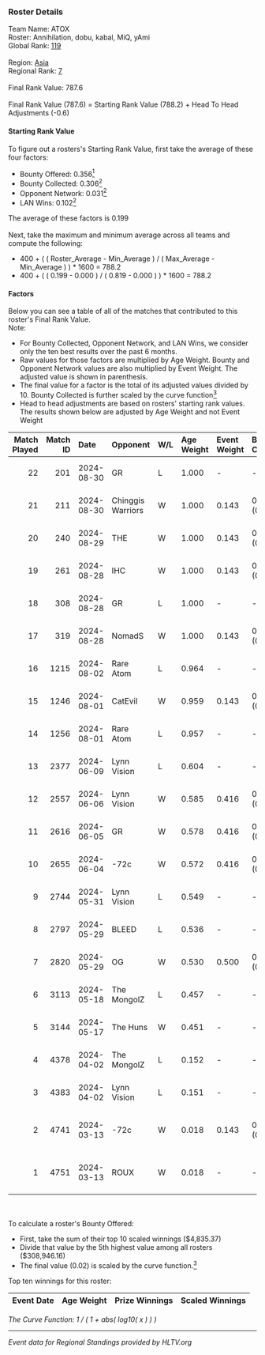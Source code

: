 ### Roster Details<br />
Team Name: ATOX<br />
Roster: Annihilation, dobu, kabal, MiQ, yAmi<br />
Global Rank: [119](../../standings_global_2024_09_06.md)<br />
<br />
Region: [Asia]( ../../standings_asia_2024_09_06.md)<br />
Regional Rank: [7]( ../../standings_asia_2024_09_06.md)<br />
<br />
Final Rank Value:  787.6<br />
<br />
Final Rank Value (787.6) = Starting Rank Value (788.2) + Head To Head Adjustments (-0.6)<br />

#### Starting Rank Value<br />
To figure out a rosters's Starting Rank Value, first take the average of these four factors:<br />
- Bounty Offered: 0.356[<sup>1</sup>](#table2)
- Bounty Collected: 0.306[<sup>2</sup>](#table1)
- Opponent Network: 0.031[<sup>2</sup>](#table1)
- LAN Wins: 0.102[<sup>2</sup>](#table1)

The average of these factors is 0.199<br />
<br />
Next, take the maximum and minimum average across all teams and compute the following:<br />
- 400 + ( ( Roster_Average - Min_Average ) / ( Max_Average - Min_Average ) ) * 1600 = 788.2
- 400 + ( ( 0.199 - 0.000 ) / ( 0.819 - 0.000 ) ) * 1600 = 788.2


#### Factors<br />
Below you can see a table of all of the matches that contributed to this roster's Final Rank Value.<br />
Note:<br />

- For Bounty Collected, Opponent Network, and LAN Wins, we consider only the ten best results over the past 6 months.
- Raw values for those factors are multiplied by Age Weight. Bounty and Opponent Network values are also multiplied by Event Weight. The adjusted value is shown in parenthesis.
- The final value for a factor is the total of its adjusted values divided by 10. Bounty Collected is further scaled by the curve function[<sup>3</sup>](#curveFunction)
- Head to head adjustments are based on rosters' starting rank values. The results shown below are adjusted by Age Weight and not Event Weight
<span id="table1"></span><br />


| Match Played | Match ID | Date       | Opponent          | W/L | Age Weight | Event Weight | Bounty Collected | Opponent Network | LAN Wins  | H2H Adj. | Roster                                |
| -: | -: | :- | :- | :- | :- | :- | :- | :- | :- | -: | :- |
|           22 |      201 | 2024-08-30 | GR                | L   | 1.000      | -            | -                | -                | -         |   -20.35 | Annihilation, dobu, kabal, MiQ, yAmi  |
|           21 |      211 | 2024-08-30 | Chinggis Warriors | W   | 1.000      | 0.143        | 0.013 (0.002)    | 0.193 (0.028)    | 0 (0.000) |    18.15 | Annihilation, dobu, kabal, MiQ, yAmi  |
|           20 |      240 | 2024-08-29 | THE               | W   | 1.000      | 0.143        | 0.000 (0.000)    | 0.115 (0.016)    | 0 (0.000) |     5.97 | Annihilation, dobu, kabal, MiQ, yAmi  |
|           19 |      261 | 2024-08-28 | IHC               | W   | 1.000      | 0.143        | 0.000 (0.000)    | 0.167 (0.024)    | 0 (0.000) |     4.74 | Annihilation, dobu, kabal, MiQ, yAmi  |
|           18 |      308 | 2024-08-28 | GR                | L   | 1.000      | -            | -                | -                | -         |   -21.81 | Annihilation, dobu, kabal, MiQ, yAmi  |
|           17 |      319 | 2024-08-28 | NomadS            | W   | 1.000      | 0.143        | 0.000 (0.000)    | 0.071 (0.010)    | 0 (0.000) |     4.89 | Annihilation, dobu, kabal, MiQ, yAmi  |
|           16 |     1215 | 2024-08-02 | Rare Atom         | L   | 0.964      | -            | -                | -                | -         |   -11.17 | Annihilation, dobu, kabal, MiQ, yAmi  |
|           15 |     1246 | 2024-08-01 | CatEvil           | W   | 0.959      | 0.143        | 0.000 (0.000)    | 0.245 (0.033)    | 0 (0.000) |     8.26 | Annihilation, dobu, kabal, MiQ, yAmi  |
|           14 |     1256 | 2024-08-01 | Rare Atom         | L   | 0.957      | -            | -                | -                | -         |   -11.12 | Annihilation, dobu, kabal, MiQ, yAmi  |
|           13 |     2377 | 2024-06-09 | Lynn Vision       | L   | 0.604      | -            | -                | -                | -         |    -6.50 | Annihilation, dobu, kabal, MiQ, Zesta |
|           12 |     2557 | 2024-06-06 | Lynn Vision       | W   | 0.585      | 0.416        | 0.073 (0.018)    | 0.119 (0.029)    | 0 (0.000) |    12.21 | Annihilation, dobu, kabal, MiQ, Zesta |
|           11 |     2616 | 2024-06-05 | GR                | W   | 0.578      | 0.416        | 0.006 (0.001)    | 0.174 (0.042)    | 0 (0.000) |     6.04 | Annihilation, dobu, kabal, MiQ, Zesta |
|           10 |     2655 | 2024-06-04 | -72c              | W   | 0.572      | 0.416        | 0.003 (0.001)    | 0.113 (0.027)    | 0 (0.000) |     5.05 | Annihilation, dobu, kabal, MiQ, Zesta |
|            9 |     2744 | 2024-05-31 | Lynn Vision       | L   | 0.549      | -            | -                | -                | -         |    -5.80 | Annihilation, dobu, kabal, MiQ, Zesta |
|            8 |     2797 | 2024-05-29 | BLEED             | L   | 0.536      | -            | -                | -                | -         |    -1.50 | Annihilation, dobu, kabal, MiQ, Zesta |
|            7 |     2820 | 2024-05-29 | OG                | W   | 0.530      | 0.500        | 0.119 (0.032)    | 0.362 (0.096)    | 1 (0.530) |    12.30 | Annihilation, dobu, kabal, MiQ, Zesta |
|            6 |     3113 | 2024-05-18 | The MongolZ       | L   | 0.457      | -            | -                | -                | -         |    -0.04 | Annihilation, dobu, kabal, MiQ, Zesta |
|            5 |     3144 | 2024-05-17 | The Huns          | W   | 0.451      | -            | -                | -                | 1 (0.451) |     1.41 | Annihilation, dobu, kabal, MiQ, Zesta |
|            4 |     4378 | 2024-04-02 | The MongolZ       | L   | 0.152      | -            | -                | -                | -         |    -0.01 | Annihilation, dobu, kabal, MiQ, Zesta |
|            3 |     4383 | 2024-04-02 | Lynn Vision       | L   | 0.151      | -            | -                | -                | -         |    -1.55 | Annihilation, dobu, kabal, MiQ, Zesta |
|            2 |     4741 | 2024-03-13 | -72c              | W   | 0.018      | 0.143        | 0.003 (0.000)    | 0.113 (0.000)    | -         |     0.17 | dobu, FlyNN, kabal, MiQ, Zesta        |
|            1 |     4751 | 2024-03-13 | ROUX              | W   | 0.018      | -            | -                | -                | -         |     0.06 | dobu, FlyNN, kabal, MiQ, Zesta        |

<br />
<span id="table2"></span><br />
To calculate a roster's Bounty Offered:<br />

- First, take the sum of their top 10 scaled winnings ($4,835.37)
- Divide that value by the 5th highest value among all rosters ($308,946.16)
- The final value (0.02) is scaled by the curve function.[<sup>3</sup>](#curveFunction)

Top ten winnings for this roster:<br />

| Event Date | Age Weight | Prize Winnings | Scaled Winnings |
| :- | -: | :- | :- |


<span id="curveFunction"></span>_The Curve Function: 1 / ( 1 + abs( log10( x ) ) )_<br />

---
_Event data for Regional Standings provided by HLTV.org_<br />

